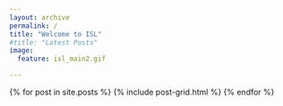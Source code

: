 ```yaml
---
layout: archive
permalink: /
title: "Welcome to ISL"
#title: "Latest Posts"
image:
  feature: isl_main2.gif

---
```


<div class="tiles">
{% for post in site.posts %}
	{% include post-grid.html %}
{% endfor %}
</div>
